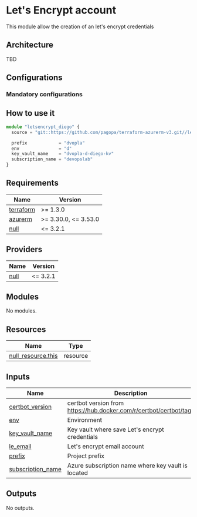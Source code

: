 # Let's Encrypt account

This module allow the creation of an let's encrypt credentials

## Architecture

TBD

## Configurations

### Mandatory configurations

## How to use it

```ts
module "letsencrypt_diego" {
  source = "git::https://github.com/pagopa/terraform-azurerm-v3.git//letsencrypt_credential?ref=v3.15.0"

  prefix            = "dvopla"
  env               = "d"
  key_vault_name    = "dvopla-d-diego-kv"
  subscription_name = "devopslab"
}
```

<!-- markdownlint-disable -->
<!-- BEGINNING OF PRE-COMMIT-TERRAFORM DOCS HOOK -->
## Requirements

| Name | Version |
|------|---------|
| <a name="requirement_terraform"></a> [terraform](#requirement\_terraform) | >= 1.3.0 |
| <a name="requirement_azurerm"></a> [azurerm](#requirement\_azurerm) | >= 3.30.0, <= 3.53.0 |
| <a name="requirement_null"></a> [null](#requirement\_null) | <= 3.2.1 |

## Providers

| Name | Version |
|------|---------|
| <a name="provider_null"></a> [null](#provider\_null) | <= 3.2.1 |

## Modules

No modules.

## Resources

| Name | Type |
|------|------|
| [null_resource.this](https://registry.terraform.io/providers/hashicorp/null/latest/docs/resources/resource) | resource |

## Inputs

| Name | Description | Type | Default | Required |
|------|-------------|------|---------|:--------:|
| <a name="input_certbot_version"></a> [certbot\_version](#input\_certbot\_version) | certbot version from https://hub.docker.com/r/certbot/certbot/tags | `string` | `"v1.29.0@sha256:904fd574583ed30b2ebd3e17a4ab953a69589e0d4860c3199d117ad1dd7a4e94"` | no |
| <a name="input_env"></a> [env](#input\_env) | Environment | `string` | n/a | yes |
| <a name="input_key_vault_name"></a> [key\_vault\_name](#input\_key\_vault\_name) | Key vault where save Let's encrypt credentials | `string` | n/a | yes |
| <a name="input_le_email"></a> [le\_email](#input\_le\_email) | Let's encrypt email account | `string` | `"letsencrypt-bots@pagopa.it"` | no |
| <a name="input_prefix"></a> [prefix](#input\_prefix) | Project prefix | `string` | n/a | yes |
| <a name="input_subscription_name"></a> [subscription\_name](#input\_subscription\_name) | Azure subscription name where key vault is located | `string` | n/a | yes |

## Outputs

No outputs.
<!-- END OF PRE-COMMIT-TERRAFORM DOCS HOOK -->
